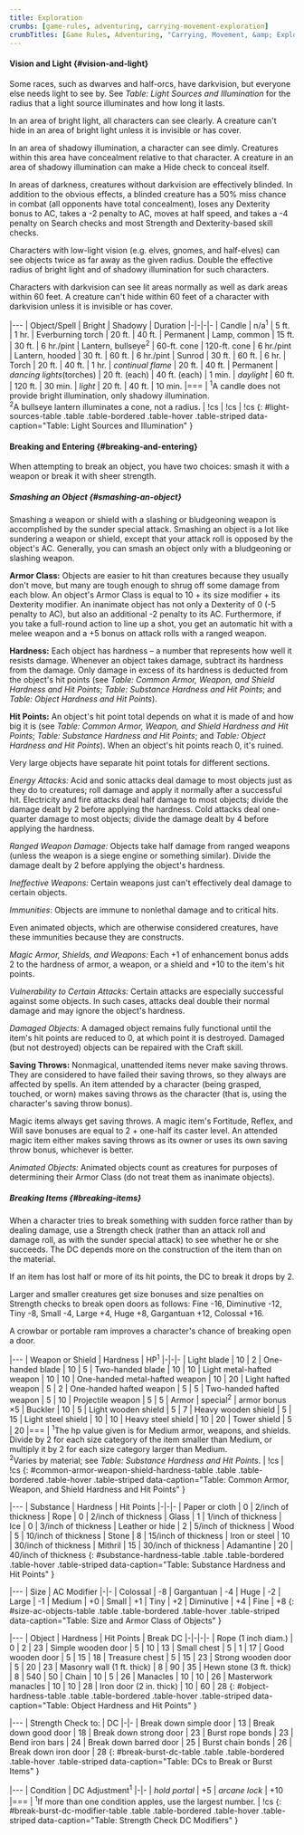 ```yaml
---
title: Exploration
crumbs: [game-rules, adventuring, carrying-movement-exploration]
crumbTitles: [Game Rules, Adventuring, "Carrying, Movement, &amp; Exploration"]
---
```


#### Vision and Light {#vision-and-light}

Some races, such as dwarves and half-orcs, have darkvision, but everyone else needs light to see by. See _Table: Light Sources and Illumination_ for the radius that a light source illuminates and how long it lasts.

In an area of bright light, all characters can see clearly. A creature can't hide in an area of bright light unless it is invisible or has cover.

In an area of shadowy illumination, a character can see dimly. Creatures within this area have concealment relative to that character. A creature in an area of shadowy illumination can make a Hide check to conceal itself.

In areas of darkness, creatures without darkvision are effectively blinded. In addition to the obvious effects, a blinded creature has a 50% miss chance in combat (all opponents have total concealment), loses any Dexterity bonus to AC, takes a -2 penalty to AC, moves at half speed, and takes a -4 penalty on Search checks and most Strength and Dexterity-based skill checks.

Characters with low-light vision (e.g. elves, gnomes, and half-elves) can see objects twice as far away as the given radius. Double the effective radius of bright light and of shadowy illumination for such characters.

Characters with darkvision can see lit areas normally as well as dark areas within 60 feet. A creature can't hide within 60 feet of a character with darkvision unless it is invisible or has cover.

|---
| Object/Spell | Bright | Shadowy | Duration
|-|-|-|-
| Candle | n/a<sup>1</sup> | 5 ft. | 1 hr.
| Everburning torch | 20 ft. | 40 ft. | Permanent
| Lamp, common | 15 ft. | 30 ft. | 6 hr./pint
| Lantern, bullseye<sup>2</sup> | 60-ft. cone | 120-ft. cone | 6 hr./pint
| Lantern, hooded | 30 ft. | 60 ft. | 6 hr./pint
| Sunrod | 30 ft. | 60 ft. | 6 hr.
| Torch | 20 ft. | 40 ft. | 1 hr.
| _continual flame_ | 20 ft. | 40 ft. | Permanent
| _dancing lights_(torches) | 20 ft. (each) | 40 ft. (each) | 1 min.
| _daylight_ | 60 ft. | 120 ft. | 30 min.
| _light_ | 20 ft. | 40 ft. | 10 min.
|===
| <sup>1</sup>A candle does not provide bright illumination, only shadowy illumination.<br><sup>2</sup>A bullseye lantern illuminates a cone, not a radius. | !cs | !cs | !cs
{: #light-sources-table .table .table-bordered .table-hover .table-striped data-caption="Table: Light Sources and Illumination" }

#### Breaking and Entering {#breaking-and-entering}

When attempting to break an object, you have two choices: smash it with a weapon or break it with sheer strength.

##### Smashing an Object {#smashing-an-object}

Smashing a weapon or shield with a slashing or bludgeoning weapon is accomplished by the sunder special attack. Smashing an object is a lot like sundering a weapon or shield, except that your attack roll is opposed by the object's AC. Generally, you can smash an object only with a bludgeoning or slashing weapon.

**Armor Class:** Objects are easier to hit than creatures because they usually don't move, but many are tough enough to shrug off some damage from each blow. An object's Armor Class is equal to 10 + its size modifier + its Dexterity modifier. An inanimate object has not only a Dexterity of 0 (-5 penalty to AC), but also an additional -2 penalty to its AC. Furthermore, if you take a full-round action to line up a shot, you get an automatic hit with a melee weapon and a +5 bonus on attack rolls with a ranged weapon.

**Hardness:** Each object has hardness &ndash; a number that represents how well it resists damage. Whenever an object takes damage, subtract its hardness from the damage. Only damage in excess of its hardness is deducted from the object's hit points (see _Table: Common Armor, Weapon, and Shield Hardness and Hit Points_; _Table: Substance Hardness and Hit Points_; and _Table: Object Hardness and Hit Points_).

**Hit Points:** An object's hit point total depends on what it is made of and how big it is (see _Table: Common Armor, Weapon, and Shield Hardness and Hit Points_; _Table: Substance Hardness and Hit Points_; and _Table: Object Hardness and Hit Points_). When an object's hit points reach 0, it's ruined.

Very large objects have separate hit point totals for different sections.

_Energy Attacks:_ Acid and sonic attacks deal damage to most objects just as they do to creatures; roll damage and apply it normally after a successful hit. Electricity and fire attacks deal half damage to most objects; divide the damage dealt by 2 before applying the hardness. Cold attacks deal one-quarter damage to most objects; divide the damage dealt by 4 before applying the hardness.

_Ranged Weapon Damage:_ Objects take half damage from ranged weapons (unless the weapon is a siege engine or something similar). Divide the damage dealt by 2 before applying the object's hardness.

_Ineffective Weapons:_ Certain weapons just can't effectively deal damage to certain objects.

_Immunities_: Objects are immune to nonlethal damage and to critical hits.

Even animated objects, which are otherwise considered creatures, have these immunities because they are constructs.

_Magic Armor, Shields, and Weapons:_ Each +1 of enhancement bonus adds 2 to the hardness of armor, a weapon, or a shield and +10 to the item's hit points.

_Vulnerability to Certain Attacks:_ Certain attacks are especially successful against some objects. In such cases, attacks deal double their normal damage and may ignore the object's hardness.

_Damaged Objects:_ A damaged object remains fully functional until the item's hit points are reduced to 0, at which point it is destroyed. Damaged (but not destroyed) objects can be repaired with the Craft skill.

**Saving Throws:** Nonmagical, unattended items never make saving throws. They are considered to have failed their saving throws, so they always are affected by spells. An item attended by a character (being grasped, touched, or worn) makes saving throws as the character (that is, using the character's saving throw bonus).

Magic items always get saving throws. A magic item's Fortitude, Reflex, and Will save bonuses are equal to 2 + one-half its caster level. An attended magic item either makes saving throws as its owner or uses its own saving throw bonus, whichever is better.

_Animated Objects:_ Animated objects count as creatures for purposes of determining their Armor Class (do not treat them as inanimate objects).

##### Breaking Items {#breaking-items}

When a character tries to break something with sudden force rather than by dealing damage, use a Strength check (rather than an attack roll and damage roll, as with the sunder special attack) to see whether he or she succeeds. The DC depends more on the construction of the item than on the material.

If an item has lost half or more of its hit points, the DC to break it drops by 2.

Larger and smaller creatures get size bonuses and size penalties on Strength checks to break open doors as follows: Fine -16, Diminutive -12, Tiny -8, Small -4, Large +4, Huge +8, Gargantuan +12, Colossal +16.

A crowbar or portable ram improves a character's chance of breaking open a door.

|---
| Weapon or Shield | Hardness | HP<sup>1</sup>
|-|-|-
| Light blade | 10 | 2
| One-handed blade | 10 | 5
| Two-handed blade | 10 | 10
| Light metal-hafted weapon | 10 | 10
| One-handed metal-hafted weapon | 10 | 20
| Light hafted weapon | 5 | 2
| One-handed hafted weapon | 5 | 5
| Two-handed hafted weapon | 5 | 10
| Projectile weapon | 5 | 5
| Armor | special<sup>2</sup> | armor bonus &times;5
| Buckler | 10 | 5
| Light wooden shield | 5 | 7
| Heavy wooden shield | 5 | 15
| Light steel shield | 10 | 10
| Heavy steel shield | 10 | 20
| Tower shield | 5 | 20
|===
| <sup>1</sup>The hp value given is for Medium armor, weapons, and shields. Divide by 2 for each size category of the item smaller than Medium, or multiply it by 2 for each size category larger than Medium.<br><sup>2</sup>Varies by material; see _Table: Substance Hardness and Hit Points_. | !cs | !cs
{: #common-armor-weapon-shield-hardness-table .table .table-bordered .table-hover .table-striped data-caption="Table: Common Armor, Weapon, and Shield Hardness and Hit Points" }

|---
| Substance | Hardness | Hit Points
|-|-|-
| Paper or cloth | 0 | 2/inch of thickness
| Rope | 0 | 2/inch of thickness
| Glass | 1 | 1/inch of thickness
| Ice | 0 | 3/inch of thickness
| Leather or hide | 2 | 5/inch of thickness
| Wood | 5 | 10/inch of thickness
| Stone | 8 | 15/inch of thickness
| Iron or steel | 10 | 30/inch of thickness
| Mithril | 15 | 30/inch of thickness
| Adamantine | 20 | 40/inch of thickness
{: #substance-hardness-table .table .table-bordered .table-hover .table-striped data-caption="Table: Substance Hardness and Hit Points" }

|---
| Size | AC Modifier
|-|-
| Colossal | -8
| Gargantuan | -4
| Huge | -2
| Large | -1
| Medium | +0
| Small | +1
| Tiny | +2
| Diminutive | +4
| Fine | +8
{: #size-ac-objects-table .table .table-bordered .table-hover .table-striped data-caption="Table: Size and Armor Class of Objects" }

|---
| Object | Hardness | Hit Points | Break DC
|-|-|-|-
| Rope (1 inch diam.) | 0 | 2 | 23
| Simple wooden door | 5 | 10 | 13
| Small chest | 5 | 1 | 17
| Good wooden door | 5 | 15 | 18
| Treasure chest | 5 | 15 | 23
| Strong wooden door | 5 | 20 | 23
| Masonry wall (1 ft. thick) | 8 | 90 | 35
| Hewn stone (3 ft. thick) | 8 | 540 | 50
| Chain | 10 | 5 | 26
| Manacles | 10 | 10 | 26
| Masterwork manacles | 10 | 10 | 28
| Iron door (2 in. thick) | 10 | 60 | 28
{: #object-hardness-table .table .table-bordered .table-hover .table-striped data-caption="Table: Object Hardness and Hit Points" }

|---
| Strength Check to: | DC
|-|-
| Break down simple door | 13
| Break down good door | 18
| Break down strong door | 23
| Burst rope bonds | 23
| Bend iron bars | 24
| Break down barred door | 25
| Burst chain bonds | 26
| Break down iron door | 28
{: #break-burst-dc-table .table .table-bordered .table-hover .table-striped data-caption="Table: DCs to Break or Burst Items" }

|---
| Condition | DC Adjustment<sup>1</sup>
|-|-
| _hold portal_ | +5
| _arcane lock_ | +10
|===
| <sup>1</sup>If more than one condition apples, use the largest number. | !cs
{: #break-burst-dc-modifier-table .table .table-bordered .table-hover .table-striped data-caption="Table: Strength Check DC Modifiers" }
